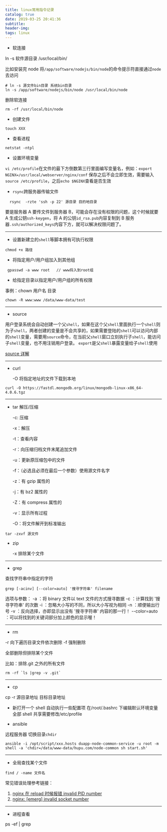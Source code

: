 ```yaml
---
title: linux常用指令记录
catalog: true
date: 2019-03-25 20:41:36
subtitle:
header-img:
tags: linux
---
```


- 软连接

ln -s 软件源目录 /usr/local/bin/

比如安装完 node 将`/app/software/nodejs/bin/node`的命令提示符直接通过`node`去访问

```shell
# ln -s 源文件bin目录 系统bin目录
ln -s /app/software/nodejs/bin/node /usr/local/bin/node
```

删除软连接

```shell
rm -rf /usr/local/bin/node
```

- 创建文件

```shell
touch XXX
```

- 查看进程

```shell
netstat -ntpl
```

- 设置环境变量

`vi /etc/profile`在文件的最下方倒数第三行里面编写变量名，例如：`export NGINX=/usr/local/webserver/nginx/conf` 保存之后不会立即生效，需要输入`source /etc/profile`，之后`echo $NGINX`查看是否生效

- `rsync`跨服务器传输文件

```shell
  rsync  -rzte 'ssh -p 22' 源目录 目的地目录
```

要是服务器 A 要传文件到服务器 B，可能会存在没有权限的问题，这个时候就要 A 生成公钥`ssh-keygen`，将 A 的公钥`id_rsa.pub`内容复制到 B 服务器`.ssh/authorized_keys`内容下方，就可以解决权限问题了。

---

- 设置新建立的`shell`等脚本拥有可执行权限

```shell
chmod +x 路径
```

- 将指定用户/用户组加入到其他组

```shell
 gpasswd -a www root   // www将入到root组
```

- 给指定目录以指定用户/用户组的所有权限

事例：chown 用户名 目录

```shell
chown -R www:www /data/www-data/test
```

---

- source

用户登录系统会自动创建一个父`shell`，如果在这个父`shell`里面执行一个`shell`则为子`shell`，两者创建的变量是不会共享的，如果需要登陆的`shell`可以访问内部的`shell`变量，需要用`source`命令，在当前父`shell`窗口立刻执行子`shell`，能访问子`shell`变量，也不用注销用户登录。
`export`是父`shell`暴露变量给子`shell`使用

[source 详解](https://www.cnblogs.com/ThatsMyTiger/p/6865817.html)

---

- curl

  -O 将指定地址的文件下载到本地

```shell
curl -O https://fastdl.mongodb.org/linux/mongodb-linux-x86_64-4.0.6.tgz
```

---

- tar 解压/压缩

  -c: 压缩

  -x：解压

  -t：查看内容

  -r：向压缩归档文件末尾追加文件

  -u：更新原压缩包中的文件

  -f：（必选且必须在最后一个参数）使用源文件名字

  -z：有 gzip 属性的

  -j：有 bz2 属性的

  -Z：有 compress 属性的

  -v：显示所有过程

  -O：将文件解开到标准输出

```shell
tar -zxvf 源文件
```

- zip

  -x 排除某个文件

---

- grep

查找字符串中指定的字符

```shell
grep [-acinv] [--color=auto] '搜寻字符串' filename
```

选项与参数：
-a ：将 binary 文件以 text 文件的方式搜寻数据
-c ：计算找到 '搜寻字符串' 的次数
-i ：忽略大小写的不同，所以大小写视为相同
-n ：顺便输出行号
-v ：反向选择，亦即显示出没有 '搜寻字符串' 内容的那一行！
--color=auto ：可以将找到的关键词部分加上颜色的显示喔！

---

- rm

-r 向下遍历目录文件依次删除
-f 强制删除

全部删除但排除某个文件

比如：排除.git 之外的所有文件

```shell
rm -rf `ls |grep -v .git`
```

---

- cp

cp -r 源目录地址 目标目录地址

- 新打开一个 shell 自动执行一些配置项 在/root/.bashrc 下编辑默认环境变量 全部 shell 共享需要修改/etc/profile

- ansible

远程服务器 切换目录`chdir`

```shell
ansible -i /opt/script/xxx.hosts duapp-node-common-service -u root -m shell -a 'chdir=/data/www-data/hupu.com/node-common sh start.sh'
```

---

- 全局查找某个文件

```shell
find / -name 文件名
```

常见错误处理参考链接：

1. [nginx 在 reload 时候报错 invalid PID number](https://www.cnblogs.com/tielemao/p/6163419.html)
2. [nginx: [emerg] invalid socket number ](https://blog.csdn.net/bikeorcl/article/details/78850265)

---

- 进程查看

ps -ef | grep

